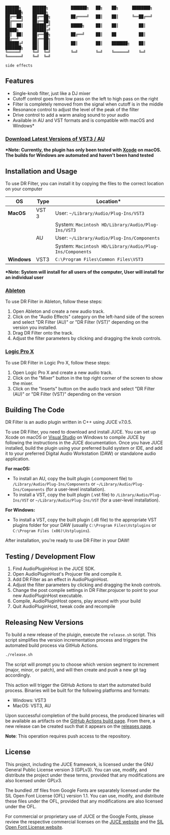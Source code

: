 
    ██████╗     ██████╗          ███████╗   ██╗    ██╗      ████████╗   ███████╗    ██████╗ 
    ██╔══██╗    ██╔══██╗         ██╔════╝   ██║    ██║      ╚══██╔══╝   ██╔════╝    ██╔══██╗
    ██║  ██║    ██████╔╝         █████╗     ██║    ██║         ██║      █████╗      ██████╔╝
    ██║  ██║    ██╔══██╗         ██╔══╝     ██║    ██          ██║      ██╔══╝      ██╔══██╗
    ██████╔╝    ██║  ██║         ██║        ██║    ███████╗    ██║      ███████╗    ██║  ██║
    ╚═════╝     ╚═╝  ╚═╝         ╚═╝        ╚═╝    ╚══════╝    ╚═╝      ╚══════╝    ╚═╝  ╚═╝
                                                                                side effects 



## Features
- Single-knob filter, just like a DJ mixer
- Cutoff control goes from low pass on the left to high pass on the right
- Filter is completely removed from the signal when cutoff is in the middle
- Resonance control to adjust the level of the peak of the filter
- Drive control to add a warm analog sound to your audio
- Available in AU and VST formats and is compatible with macOS and Windows\*

### [Download Latest Versions of VST3 / AU](https://github.com/ashokfernandez/DR-Filter/releases)

**\*Note: Currently, the plugin has only been tested with [Xcode](https://developer.apple.com/xcode/) on macOS. The builds for Windows are automated and haven't been hand tested**

## Installation and Usage
To use DR Filter, you can install it by copying the files to the correct location on your computer

| OS        | Type   | Location*                                         |
|-----------|--------|--------------------------------------------------|
| **MacOS**     | VST 3  | User: `~/Library/Audio/Plug-Ins/VST3`            |
|           |        | System: `Macintosh HD/Library/Audio/Plug-Ins/VST3`|
|           | AU     | User: `~/Library/Audio/Plug-Ins/Components`      |
|           |        | System: `Macintosh HD/Library/Audio/Plug-Ins/Components`|
| **Windows**   | VST3   | `C:\Program Files\Common Files\VST3`                |

**\*Note: System will install for all users of the computer, User will install for an individual user**

### [Ableton](https://www.ableton.com/)
To use DR Filter in Ableton, follow these steps:
1. Open Ableton and create a new audio track.
2. Click on the "Audio Effects" category on the left-hand side of the screen and select "DR Filter (AU)" or "DR Filter (VST)" depending on the version you installed.
3. Drag DR Filter onto the track.
4. Adjust the filter parameters by clicking and dragging the knob controls.

### [Logic Pro X](https://www.apple.com/logic-pro/)
To use DR Filter in Logic Pro X, follow these steps:
1. Open Logic Pro X and create a new audio track.
2. Click on the "Mixer" button in the top right corner of the screen to show the mixer.
3. Click on the "Inserts" button on the audio track and select "DR Filter (AU)" or "DR Filter (VST)" depending on the version

## Building The Code
DR Filter is an audio plugin written in C++ using JUCE v7.0.5.

To use DR Filter, you need to download and install JUCE. You can set up Xcode on macOS or [Visual Studio](https://visualstudio.microsoft.com/) on Windows to compile JUCE by following the instructions in the JUCE documentation. Once you have JUCE installed, build the plugin using your preferred build system or IDE, and add it to your preferred Digital Audio Workstation (DAW) or standalone audio application.

**For macOS:**

- To install an AU, copy the built plugin (.component file) to `/Library/Audio/Plug-Ins/Components` or `~/Library/Audio/Plug-Ins/Components` (for a user-level installation).
- To install a VST, copy the built plugin (.vst file) to `/Library/Audio/Plug-Ins/VST` or `~/Library/Audio/Plug-Ins/VST` (for a user-level installation).

**For Windows:**

- To install a VST, copy the built plugin (.dll file) to the appropriate VST plugins folder for your DAW (usually `C:\Program Files\Vstplugins` or `C:\Program Files (x86)\Vstplugins`).

After installation, you're ready to use DR Filter in your DAW!

## Testing / Development Flow
1. Find AudioPluginHost in the JUCE SDK.
2. Open AudioPluginHost's Projucer file and compile it.
3. Add DR Filter as an effect in AudioPluginHost.
4. Adjust the filter parameters by clicking and dragging the knob controls.
5. Change the post compile settings in DR Filter.projucer to point to your new AudioPluginHost executable. 
6. Compile, AudioPluginHost opens, play around with your build
6. Quit AudioPluginHost, tweak code and recompile

## Releasing New Versions

To build a new release of the pluigin, execute the `release.sh` script. This script simplifies the version incrementation process and triggers the automated build process via GitHub Actions.

```bash
./release.sh
```

The script will prompt you to choose which version segment to increment (major, minor, or patch), and will then create and push a new git tag accordingly.

This action will trigger the GitHub Actions to start the automated build process. Binaries will be built for the following platforms and formats:

- Windows: VST3
- MacOS: VST3, AU

Upon successful completion of the build process, the produced binaries will be available as artifacts on the [GitHub Actions build page](https://github.com/ashokfernandez/DR-Filter/actions). From there, a new release can be created such that it appears on the [releases page](https://github.com/ashokfernandez/DR-Filter/releases). 

**Note**: This operation requires push access to the repository.

## License

This project, including the JUCE framework, is licensed under the GNU General Public License version 3 (GPLv3). You can use, modify, and distribute the project under these terms, provided that any modifications are also licensed under GPLv3.

The bundled .ttf files from Google Fonts are separately licensed under the SIL Open Font License (OFL) version 1.1. You can use, modify, and distribute these files under the OFL, provided that any modifications are also licensed under the OFL.

For commercial or proprietary use of JUCE or the Google Fonts, please review the respective commercial licenses on the [JUCE website](https://juce.com/get-juce/) and the [SIL Open Font License website](http://scripts.sil.org/OFL). 
